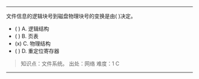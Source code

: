 ---
文件信息的逻辑块号到磁盘物理块号的变换是由( )决定。
- ( ) A. 逻辑结构 
- ( ) B. 页表 
- (x) C. 物理结构 
- ( ) D. 重定位寄存器

> 知识点：文件系统。
> 出处：网络
> 难度：1
> C

---